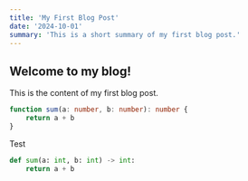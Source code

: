 ```yaml
---
title: 'My First Blog Post'
date: '2024-10-01'
summary: 'This is a short summary of my first blog post.'
---
```


## Welcome to my blog!

This is the content of my first blog post.

```typescript
function sum(a: number, b: number): number {
	return a + b
}
```

Test

```python
def sum(a: int, b: int) -> int:
	return a + b
```